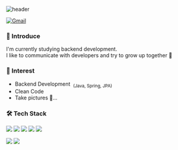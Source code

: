 ![header](https://capsule-render.vercel.app/api?type=Waving&color=auto&height=200&section=header&text=Gahyeong%20Lee&fontSize=50&fontColor=fffde7&fontAlignY=40)

[![Gmail](https://img.shields.io/badge/Gmail-d14836?style=flat-round&logo=Gmail&logoColor=white&link=mailto:seongwon.dev@gmail.com)](mailto:hyeongiii0811@gmail.com)
 

### 🎤 Introduce

I'm currently studying backend development.<br>
I like to communicate with developers and try to grow up together 🐥


### 🌟 Interest
- Backend Development &nbsp;<sub>(Java, Spring, JPA)</sub>
- Clean Code
- Take pictures 📸...

### 🛠 Tech Stack
<img src="https://img.shields.io/badge/Java-007396?style=flat&logo=Java&logoColor=white"/> <img src="https://img.shields.io/badge/Spring-6DB33F?style=flat&logo=Spring&logoColor=white"/> <img src="https://img.shields.io/badge/Spring Boot-6DB33F?style=flat&logo=SpringBoot&logoColor=white"/> <img src="https://img.shields.io/badge/Spring Data JPA-6DB33F?style=flat&logo=Spring Data JPA&logoColor=white"/> <img src="https://img.shields.io/badge/MySQL-4479A1?style=flat&logo=MySQL&logoColor=white"/> 

<img src="https://img.shields.io/badge/Git-F05032?style=flat&logo=Git&logoColor=white"/> <img src="https://img.shields.io/badge/GitHub-181717?style=flat&logo=GitHub&logoColor=white"/> 
<!--
